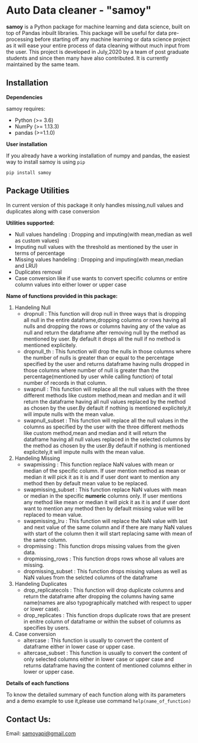 
# Auto Data cleaner - "samoy"
**samoy** is a Python package for machine learning and data science, built on top of Pandas inbuilt libraries.
This package will be useful for data pre-processing before starting off any machine learning or data science project as it will ease your entire process of data cleaning without much input from the user.
This project is developed in July,2020 by a team of post graduate students and since then many have also contributed.
It is currently maintained by the same team.
## Installation
<b> Dependencies </b>

samoy requires:

- Python (>= 3.6)
- NumPy (>= 1.13.3)
- pandas (>=1.1.0)

<b> User installation </b>

If you already have a working installation of numpy and pandas, the easiest way to install samoy is using `pip`

```
pip install samoy
```

## Package Utilities

In current version of this package it only handles missing,null values and duplicates along with case conversion

<b>Utilities supported: </b>

- Null values handeling : Dropping and imputing(with mean,median as well as custom values)
- Imputing null values with the threshold as mentioned by the user in terms of percentage
- Missing values handeling : Dropping and imputing(with mean,median and LRU)
- Duplicates removal 
- Case conversion like if use wants to convert specific columns or entire column values into either lower or upper case

<b>Name of functions provided in this package: </b>
1. Handeling Null
   - dropnull : This function will drop null in three ways that is dropping all null in the entire dataframe,dropping columns or rows having all nulls and dropping the rows or columns having any of the value as null and return the dataframe after removing null by the method as mentioned by user. By default     it drops all the null if no method is mentioned explicitely.
   - dropnull_th : This function will drop the nulls in those columns where the number of nulls is greater than or equal to the percentage specified by the user and returns dataframe having nulls dropped in those columns where number of null is greater than the percentage(mentioned by user while calling       function) of total number of records in that column.
   - swapnull : This function will replace all the null values with the three different methods like custom method,mean and median and it will return the dataframe having all null values replaced by the method as chosen by the user.By default if nothing is mentioned explicitely,it will impute nulls with the mean value.
   - swapnull_subset : This function will replace all the null values in the columns as specified by the user with the three different methods like custom method,mean and median and it will return the dataframe having all null values replaced  in the selected columns by the method as chosen by the user.By default if nothing is mentioned explicitely,it will impute nulls with the mean value.
2. Handeling Missing
   - swapmissing : This function replace NaN values with mean or median of the specific column. If user mention method as mean or median it will pick it as it is and if user dont want to mention any method then by default mean value to be replaced.
   - swapmissing_subset : This function replace NaN values with mean or median in the specific **numeric** columns only. If user mentions any method like mean or median it will pick it as it is and if user dont want to mention any method then by default missing value will be replaced to mean value.
   - swapmissing_lru : This function will replace the NaN value with last and next value of the same column and if there are many NaN values with start of the column then it will start replacing same with mean of the same column.
   - dropmissing : This function drops missing values from the given data.
   - dropmissing_rows : This function drops rows whose all values are missing.
   - dropmissing_subset : This function drops missing values as well as NaN values from the selcted columns of the dataframe
3. Handeling Duplicates
   - drop_replicatecols : This function will drop duplicate columns  and return the dataframe after dropping the columns having same name(names are also typographically matched with respect to upper or lower case).
   - drop_replicates : This function drops duplicate rows that are present in enitre column of dataframe or within the subset of columns as specifies by users.
4. Case conversion
   - altercase : This function is usually to convert the content of dataframe either in lower case or upper case.
   - altercase_subset : This function is usually to convert the content of only selected columns either in lower case or upper case and returns dataframe having the content of mentioned columns either in lower or upper case.

<b>Details of each functions </b>

To know the detailed summary of each function along with its parameters and a demo example to use it,please use command `help(name_of_function)`


## Contact Us:

Email: samoyapi@gmail.com

